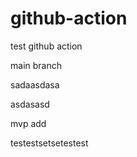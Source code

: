 # github-action

test github action

main branch

sadaasdasa

asdasasd

mvp add

testestsetsetestest
